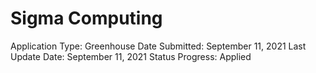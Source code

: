 # Sigma Computing

Application Type: Greenhouse
Date Submitted: September 11, 2021
Last Update Date: September 11, 2021
Status Progress: Applied